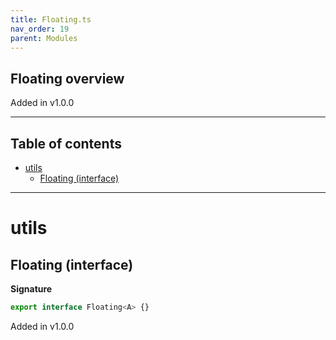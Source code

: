 ```yaml
---
title: Floating.ts
nav_order: 19
parent: Modules
---
```


## Floating overview

Added in v1.0.0

---

<h2 class="text-delta">Table of contents</h2>

- [utils](#utils)
  - [Floating (interface)](#floating-interface)

---

# utils

## Floating (interface)

**Signature**

```ts
export interface Floating<A> {}
```

Added in v1.0.0
